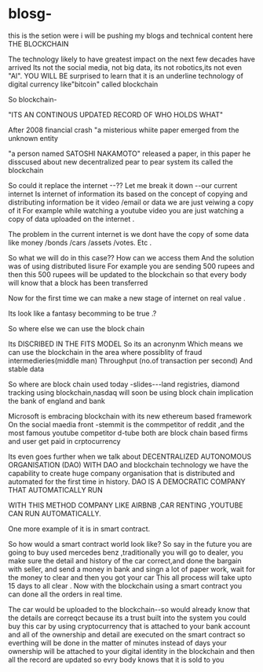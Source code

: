 # blosg-
this is the setion were i will be pushing my blogs and technical content here
THE BLOCKCHAIN

The technology likely to have greatest impact on the next few decades have arrived
Its not the social media, not big data, its not robotics,its not even "AI".
YOU WILL BE surprised to learn that it is an underline technology of digital currency like"bitcoin" called blockchain


So blockchain-
                                                                                                                                                                                                                                                                                                                                                                                                                                                                                                                                                                                                                                                                                                                                                                                                                                                                                                                                                                                                                                                                                                                                                                                                                                                                 
"ITS AN CONTINOUS UPDATED RECORD OF WHO HOLDS WHAT"

After 2008 financial crash "a misterious whiite paper emerged from the unknown entity
													
"a person named SATOSHI NAKAMOTO" released a paper, in this paper he disscused  about new decentralized pear to pear system its called the blockchain



So could it replace the internet --??
Let me break it down     --our current internet 
Is internet of information its based on the concept of copying and distributing information be it video /email or data we are just veiwing a copy of it 
For example while watching a youtube video you are just watching a copy of data uploaded on the internet .

The problem in the current internet is we dont have the copy of some data like money /bonds /cars /assets  /votes. Etc .

So what we will do in this case?? How can we access them 
And the solution was of using distributed lisure 
For example you are sending 500 rupees and then this 500 rupees will be updated to the blockchain so that every body will know that a block has been transferred


Now for the first time we can make a new stage of  internet on real value .


Its look like a fantasy becomming to be  true .?



So where else we can use the block chain

Its DISCRIBED IN THE  FITS MODEL 
So its an acronynm
Which means we can use the blockchain in the area
 where possiblity of fraud
intermedieries(middle man)
Throughput (no.of transaction per second)
And stable data


So where are block chain used today
-slides---land registries, diamond tracking using blockchain,nasdaq will soon be using block chain implication the bank of england and bank


Microsoft is embracing blockchain with its new ethereum based framework 
On the social maedia front -stemmit is the commpetitor of reddit ,and the most famous youtube competitor d-tube both are block chain based firms and user get paid in crptocurrency

Its even goes further when we talk about DECENTRALIZED AUTONOMOUS ORGANISATION (DAO)
WITH DAO and blockchain technology  we have the capability to create huge company organisation that is distributed and automated for the first time in history.
DAO IS A DEMOCRATIC  COMPANY  THAT AUTOMATICALLY RUN

WITH THIS METHOD COMPANY LIKE AIRBNB ,CAR RENTING ,YOUTUBE CAN RUN AUTOMATICALLY.

One more example of it is in smart contract.

So how would a smart contract world look like?
So say in the future you are going to buy used mercedes benz ,traditionally you will go to dealer, you make sure the detail and history of the car correct,and done the bargain with seller, and send a money in bank and singn a lot of paper work, wait for the  money to clear and then you got your car 
This all process will take upto 15 days to all clear .
Now with the blockchain using a smart contract you can done all the orders in real time.

The car would be uploaded to the blockchain--so would already know that the details are correqct because its a trust built into the system you could buy this car by using cryptocurrency that is attached to your bank account and all of the ownership and detail are executed on the smart contract so everthing will be done in the matter of minutes instead of days your ownership will be attached  to your digital identity  in the blockchain and then all the record are updated so evry body knows that it is sold to you  
